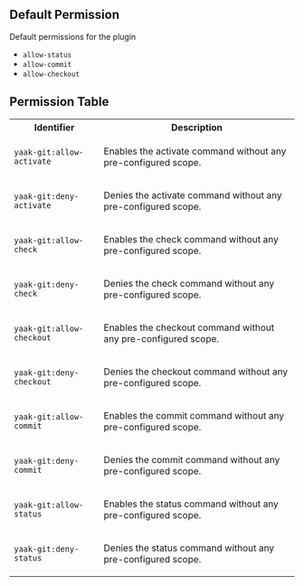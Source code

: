 ## Default Permission

Default permissions for the plugin

- `allow-status`
- `allow-commit`
- `allow-checkout`

## Permission Table

<table>
<tr>
<th>Identifier</th>
<th>Description</th>
</tr>


<tr>
<td>

`yaak-git:allow-activate`

</td>
<td>

Enables the activate command without any pre-configured scope.

</td>
</tr>

<tr>
<td>

`yaak-git:deny-activate`

</td>
<td>

Denies the activate command without any pre-configured scope.

</td>
</tr>

<tr>
<td>

`yaak-git:allow-check`

</td>
<td>

Enables the check command without any pre-configured scope.

</td>
</tr>

<tr>
<td>

`yaak-git:deny-check`

</td>
<td>

Denies the check command without any pre-configured scope.

</td>
</tr>

<tr>
<td>

`yaak-git:allow-checkout`

</td>
<td>

Enables the checkout command without any pre-configured scope.

</td>
</tr>

<tr>
<td>

`yaak-git:deny-checkout`

</td>
<td>

Denies the checkout command without any pre-configured scope.

</td>
</tr>

<tr>
<td>

`yaak-git:allow-commit`

</td>
<td>

Enables the commit command without any pre-configured scope.

</td>
</tr>

<tr>
<td>

`yaak-git:deny-commit`

</td>
<td>

Denies the commit command without any pre-configured scope.

</td>
</tr>

<tr>
<td>

`yaak-git:allow-status`

</td>
<td>

Enables the status command without any pre-configured scope.

</td>
</tr>

<tr>
<td>

`yaak-git:deny-status`

</td>
<td>

Denies the status command without any pre-configured scope.

</td>
</tr>
</table>
